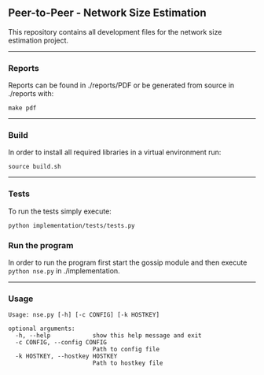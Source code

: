 ## Peer-to-Peer - Network Size Estimation

This repository contains all development files for the network size estimation project.

---

### Reports

Reports can be found in ./reports/PDF or be generated from source in ./reports with:

```
make pdf
```
---

### Build

In order to install all required libraries in a virtual environment run:

```
source build.sh
```

---

### Tests

To run the tests simply execute:

```
python implementation/tests/tests.py
```

### Run the program

In order to run the program first start the gossip module and then execute `python nse.py` in ./implementation.


---

### Usage

```
Usage: nse.py [-h] [-c CONFIG] [-k HOSTKEY]

optional arguments:
  -h, --help            show this help message and exit
  -c CONFIG, --config CONFIG
                        Path to config file
  -k HOSTKEY, --hostkey HOSTKEY
                        Path to hostkey file
```
